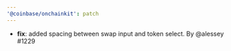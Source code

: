 ```yaml
---
'@coinbase/onchainkit': patch
---
```


- **fix**: added spacing between swap input and token select. By @alessey #1229
